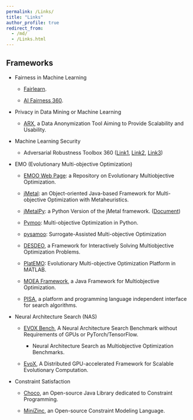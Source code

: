 ```yaml
---
permalink: /Links/
title: "Links"
author_profile: true
redirect_from: 
  - /md/
  - /Links.html
---
```


<!--
<font color=Blue>Framework and Platform</font>
-->


Frameworks
-------------


- Fairness in Machine Learning

    - [Fairlearn](https://fairlearn.org/).

    - [AI Fairness 360](https://ai-fairness-360.org/).
    


- Privacy in Data Mining or Machine Learning

    - [ARX](https://github.com/arx-deidentifier/arx),  a Data Anonymization Tool Aiming to Provide Scalability and Usability. 



- Machine Learning Security

    - Adversarial Robustness Toolbox 360 ([Link1](https://github.com/Trusted-AI/adversarial-robustness-toolbox), [Link2](https://www.ibm.com/blogs/research/2019/09/adversarial-robustness-360-toolbox-v1-0/), [Link3](https://github.com/Trusted-AI/adversarial-robustness-toolbox/wiki/))



- EMO (Evolutionary Multi-objective Optimization)

    - [EMOO Web Page](http://delta.cs.cinvestav.mx/~ccoello/EMOO/): a Repository on Evolutionary Multiobjective Optimization.

    - [jMetal](https://github.com/jMetal/jMetal): an Object-oriented Java-based Framework for Multi-objective Optimization with Metaheuristics. 

    - [jMetalPy](https://github.com/jMetal/jMetalPy): a Python Version of the jMetal framework. ([Document](https://jmetal.github.io/jMetalPy/tutorials.html))

    - [Pymoo](https://pymoo.org/): Multi-objective Optimization in Python.

    - [pysamoo](https://anyoptimization.com/projects/pysamoo/): Surrogate-Assisted Multi-objective Optimization
  
    - [DESDEO](https://desdeo.misitano.xyz/), a Framework for Interactively Solving Multiobjective Optimization Problems.

    - [PlatEMO](https://github.com/BIMK/PlatEMO): Evolutionary Multi-objective Optimization Platform in MATLAB.

    - [MOEA Framework](http://moeaframework.org/), a Java Framework for Multiobjective Optimization.

    - [PISA](https://sop.tik.ee.ethz.ch/pisa/?page=principles.php), a platform and programming language independent interface for search algorithms.
 


- Neural Architecture Search (NAS)

    - [EVOX Bench](https://github.com/EMI-Group/evoxbench), A Neural Architecture Search Benchmark without Requirements of GPUs or PyTorch/TensorFlow.
      - Neural Architecture Search as Multiobjective Optimization Benchmarks.
   
    - [EvoX](https://github.com/EMI-Group/evox), A Distributed GPU-accelerated Framework for Scalable Evolutionary Computation.



- Constraint Satisfaction

  - [Choco](https://choco-solver.org/), an Open-source Java Library dedicated to Constraint Programming. 

  - [MiniZinc](https://www.minizinc.org/), an Open-source Constraint Modeling Language.

